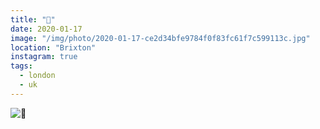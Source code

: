 ```yaml
---
title: "👑"
date: 2020-01-17
image: "/img/photo/2020-01-17-ce2d34bfe9784f0f83fc61f7c599113c.jpg"
location: "Brixton"
instagram: true
tags:
  - london
  - uk
---
```


![👑](/img/photo/2020-01-17-ce2d34bfe9784f0f83fc61f7c599113c.jpg)
